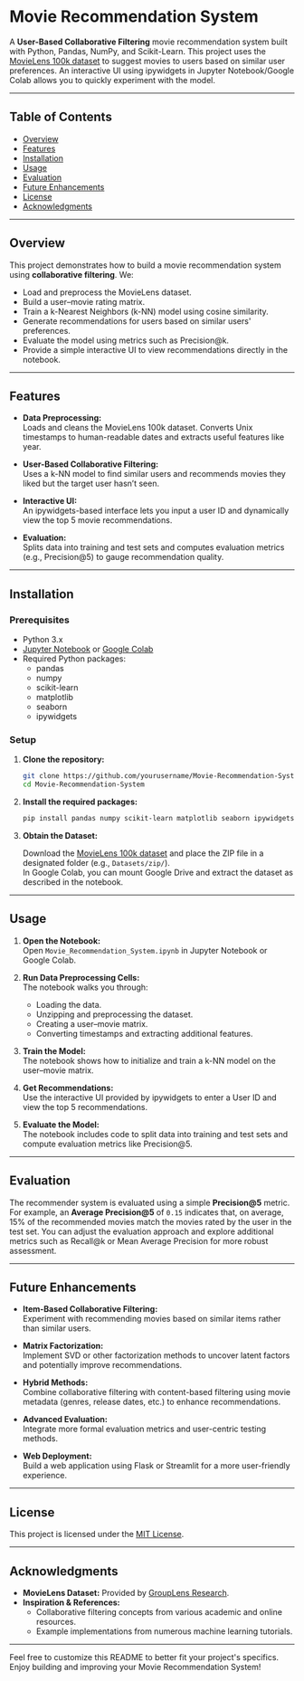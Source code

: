 # Movie Recommendation System

A **User-Based Collaborative Filtering** movie recommendation system built with Python, Pandas, NumPy, and Scikit-Learn. This project uses the [MovieLens 100k dataset](https://grouplens.org/datasets/movielens/100k/) to suggest movies to users based on similar user preferences. An interactive UI using ipywidgets in Jupyter Notebook/Google Colab allows you to quickly experiment with the model.

---

## Table of Contents

- [Overview](#overview)
- [Features](#features)
- [Installation](#installation)
- [Usage](#usage)
- [Evaluation](#evaluation)
- [Future Enhancements](#future-enhancements)
- [License](#license)
- [Acknowledgments](#acknowledgments)

---

## Overview

This project demonstrates how to build a movie recommendation system using **collaborative filtering**. We:
- Load and preprocess the MovieLens dataset.
- Build a user–movie rating matrix.
- Train a k-Nearest Neighbors (k-NN) model using cosine similarity.
- Generate recommendations for users based on similar users' preferences.
- Evaluate the model using metrics such as Precision@k.
- Provide a simple interactive UI to view recommendations directly in the notebook.

---

## Features

- **Data Preprocessing:**  
  Loads and cleans the MovieLens 100k dataset. Converts Unix timestamps to human-readable dates and extracts useful features like year.

- **User-Based Collaborative Filtering:**  
  Uses a k-NN model to find similar users and recommends movies they liked but the target user hasn’t seen.

- **Interactive UI:**  
  An ipywidgets-based interface lets you input a user ID and dynamically view the top 5 movie recommendations.

- **Evaluation:**  
  Splits data into training and test sets and computes evaluation metrics (e.g., Precision@5) to gauge recommendation quality.

---

## Installation

### Prerequisites

- Python 3.x
- [Jupyter Notebook](https://jupyter.org/) or [Google Colab](https://colab.research.google.com/)
- Required Python packages:
  - pandas
  - numpy
  - scikit-learn
  - matplotlib
  - seaborn
  - ipywidgets

### Setup

1. **Clone the repository:**

   ```bash
   git clone https://github.com/yourusername/Movie-Recommendation-System.git
   cd Movie-Recommendation-System
   ```

2. **Install the required packages:**

   ```bash
   pip install pandas numpy scikit-learn matplotlib seaborn ipywidgets
   ```

3. **Obtain the Dataset:**

   Download the [MovieLens 100k dataset](https://grouplens.org/datasets/movielens/100k/) and place the ZIP file in a designated folder (e.g., `Datasets/zip/`).  
   In Google Colab, you can mount Google Drive and extract the dataset as described in the notebook.

---

## Usage

1. **Open the Notebook:**  
   Open `Movie_Recommendation_System.ipynb` in Jupyter Notebook or Google Colab.

2. **Run Data Preprocessing Cells:**  
   The notebook walks you through:
   - Loading the data.
   - Unzipping and preprocessing the dataset.
   - Creating a user–movie matrix.
   - Converting timestamps and extracting additional features.

3. **Train the Model:**  
   The notebook shows how to initialize and train a k-NN model on the user–movie matrix.

4. **Get Recommendations:**  
   Use the interactive UI provided by ipywidgets to enter a User ID and view the top 5 recommendations.

5. **Evaluate the Model:**  
   The notebook includes code to split data into training and test sets and compute evaluation metrics like Precision@5.

---

## Evaluation

The recommender system is evaluated using a simple **Precision@5** metric. For example, an **Average Precision@5** of `0.15` indicates that, on average, 15% of the recommended movies match the movies rated by the user in the test set. You can adjust the evaluation approach and explore additional metrics such as Recall@k or Mean Average Precision for more robust assessment.

---

## Future Enhancements

- **Item-Based Collaborative Filtering:**  
  Experiment with recommending movies based on similar items rather than similar users.

- **Matrix Factorization:**  
  Implement SVD or other factorization methods to uncover latent factors and potentially improve recommendations.

- **Hybrid Methods:**  
  Combine collaborative filtering with content-based filtering using movie metadata (genres, release dates, etc.) to enhance recommendations.

- **Advanced Evaluation:**  
  Integrate more formal evaluation metrics and user-centric testing methods.

- **Web Deployment:**  
  Build a web application using Flask or Streamlit for a more user-friendly experience.

---

## License

This project is licensed under the [MIT License](LICENSE).

---

## Acknowledgments

- **MovieLens Dataset:** Provided by [GroupLens Research](https://grouplens.org/datasets/movielens/).
- **Inspiration & References:**  
  - Collaborative filtering concepts from various academic and online resources.
  - Example implementations from numerous machine learning tutorials.

---

Feel free to customize this README to better fit your project's specifics. Enjoy building and improving your Movie Recommendation System!
